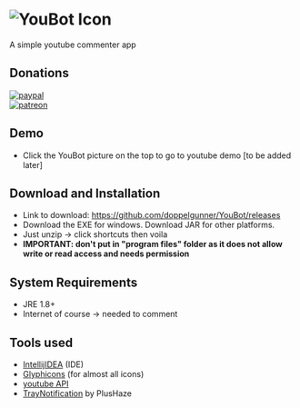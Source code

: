 # ![YouBot Icon](https://github.com/doppelgunner/YouBot/blob/master/src/main/resources/images/icon.png)
A simple youtube commenter app

## Donations
[![paypal](https://www.paypalobjects.com/en_US/i/btn/btn_donate_SM.gif)](https://www.paypal.me/doppelgunner)  
[![patreon](https://c5.patreon.com/external/logo/logomarkOrange.svg)](https://www.patreon.com/doppelgunner)

## Demo
* Click the YouBot picture on the top to go to youtube demo [to be added later]

## Download and Installation
* Link to download: https://github.com/doppelgunner/YouBot/releases
* Download the EXE for windows. Download JAR for other platforms.
* Just unzip -> click shortcuts then voila
* **IMPORTANT: don't put in "program files" folder as it does not allow write or read access and needs permission**

## System Requirements
* JRE 1.8+
* Internet of course -> needed to comment

## Tools used
* [IntellijIDEA](https://www.jetbrains.com/idea/) (IDE)
* [Glyphicons](http://glyphicons.com/) (for almost all icons)
* [youtube API](https://developers.google.com/youtube/)
* [TrayNotification](https://github.com/PlusHaze/TrayNotification) by PlusHaze
